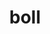 ---
category: 4-letters
denotation: null
name: boll
reference_link: https://www.etymonline.com/word/boll
root_language: null
root_name: null
title: boll
type: free
word_sums:
- respelling: boll
  sum: 'Boll + '
---